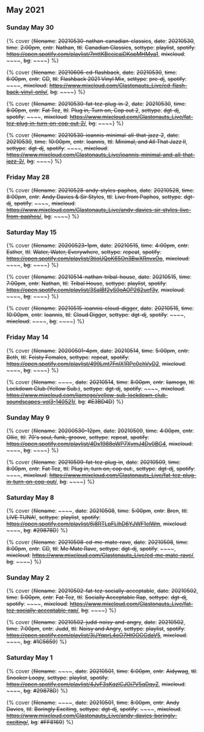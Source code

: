 ## May 2021

### Sunday May 30

{% cover {~~filename~~: ~~20210530-nathan-canadian-classics~~, ~~date~~: ~~20210530~~, ~~time~~: ~~2:00pm~~, ~~cntr~~: ~~Nathan~~, ~~ttl~~: ~~Canadian Classics~~, ~~settype~~: ~~playlist~~, ~~spotify~~: ~~https://open.spotify.com/playlist/7mttKBceicajDKopMHMya1~~, ~~mixcloud~~: ~~~~, ~~bg~~: ~~~~} %}

{% cover {~~filename~~: ~~20210606-cd-flashback~~, ~~date~~: ~~20210530~~, ~~time~~: ~~6:00pm~~, ~~cntr~~: ~~CD~~, ~~ttl~~: ~~Flashback 2021 Vinyl Mix~~, ~~settype~~: ~~pre-dj~~, ~~spotify~~: ~~~~, ~~mixcloud~~: ~~https://www.mixcloud.com/Glastonauts_Live/cd-flash-back-vinyl-only/~~, ~~bg~~: ~~~~} %}

{% cover {~~filename~~: ~~20210530-fat-tez-plug-in-2~~, ~~date~~: ~~20210530~~, ~~time~~: ~~8:00pm~~, ~~cntr~~: ~~Fat Tez~~, ~~ttl~~: ~~Plug in, Turn on, Cop out 2~~, ~~settype~~: ~~dgt-dj~~, ~~spotify~~: ~~~~, ~~mixcloud~~: ~~https://www.mixcloud.com/Glastonauts_Live/fat-tez-plug-in-turn-on-cop-out-2/~~, ~~bg~~: ~~~~} %}

{% cover {~~filename~~: ~~20210530-ioannis-minimal-all-that-jazz-2~~, ~~date~~: ~~20210530~~, ~~time~~: ~~10:00pm~~, ~~cntr~~: ~~Ioannis~~, ~~ttl~~: ~~Minimal, and All That Jazz II~~, ~~settype~~: ~~dgt-dj~~, ~~spotify~~: ~~~~, ~~mixcloud~~: ~~https://www.mixcloud.com/Glastonauts_Live/ioannis-minimal-and-all-that-jazz-2/~~, ~~bg~~: ~~~~} %}



### Friday May 28

{% cover {~~filename~~: ~~20210528-andy-styles-paphos~~, ~~date~~: ~~20210528~~, ~~time~~: ~~8:00pm~~, ~~cntr~~: ~~Andy Davies & Sir Styles~~, ~~ttl~~: ~~Live from Paphos~~, ~~settype~~: ~~dgt-dj~~, ~~spotify~~: ~~~~, ~~mixcloud~~: ~~https://www.mixcloud.com/Glastonauts_Live/andy-davies-sir-styles-live-from-paphos/~~, ~~bg~~: ~~~~} %}


### Saturday May 15

{% cover {~~filename~~: ~~20200523-1pm~~, ~~date~~: ~~20210515~~, ~~time~~: ~~4:00pm~~, ~~cntr~~: ~~Esther~~, ~~ttl~~: ~~Water, Water, Everywhere~~, ~~settype~~: ~~repeat~~, ~~spotify~~: ~~https://open.spotify.com/playlist/3tioUQoK65On3BwXRnvxOo~~, ~~mixcloud~~: ~~~~, ~~bg~~: ~~~~} %}

{% cover {~~filename~~: ~~20210514-nathan-tribal-house~~, ~~date~~: ~~20210515~~, ~~time~~: ~~7:00pm~~, ~~cntr~~: ~~Nathan~~, ~~ttl~~: ~~Tribal House~~, ~~settype~~: ~~playlist~~, ~~spotify~~: ~~https://open.spotify.com/playlist/3SaIBf2yS0oAOP262uef3y~~, ~~mixcloud~~: ~~~~, ~~bg~~: ~~~~} %}

{% cover {~~filename~~: ~~20210515-ioannis-cloud-digger~~, ~~date~~: ~~20210515~~, ~~time~~: ~~10:00pm~~, ~~cntr~~: ~~Ioannis~~, ~~ttl~~: ~~Cloud Digger~~, ~~settype~~: ~~dgt-dj~~, ~~spotify~~: ~~~~, ~~mixcloud~~: ~~~~, ~~bg~~: ~~~~} %}



### Friday May 14

{% cover {~~filename~~: ~~20200501-4pm~~, ~~date~~: ~~20210514~~, ~~time~~: ~~5:00pm~~, ~~cntr~~: ~~Beth~~, ~~ttl~~: ~~Feisty Females~~, ~~settype~~: ~~repeat~~, ~~spotify~~: ~~https://open.spotify.com/playlist/499Lmt7FnIX1RPe0chVyD2~~, ~~mixcloud~~: ~~~~, ~~bg~~: ~~~~} %}

{% cover {~~filename~~: ~~~~, ~~date~~: ~~20210514~~, ~~time~~: ~~8:00pm~~, ~~cntr~~: ~~liamego~~, ~~ttl~~: ~~Lockdown Club (Yellow Sub.)~~, ~~settype~~: ~~dgt-dj~~, ~~spotify~~: ~~~~, ~~mixcloud~~: ~~https://www.mixcloud.com/liamego/yellow-sub-lockdown-club-soundscapes-vol3-140521/~~, ~~bg~~: ~~#E3BD4D~~} %}

### Sunday May 9

{% cover {~~filename~~: ~~20200530-12pm~~, ~~date~~: ~~20210509~~, ~~time~~: ~~4:00pm~~, ~~cntr~~: ~~Ollie~~, ~~ttl~~: ~~70's soul, funk, groove~~, ~~settype~~: ~~repeat~~, ~~spotify~~: ~~https://open.spotify.com/playlist/4Dx1988oWP7XymJ4Dv0BG4~~, ~~mixcloud~~: ~~~~, ~~bg~~: ~~~~} %}

{% cover {~~filename~~: ~~20210509-fat-tez-plug-in~~, ~~date~~: ~~20210509~~, ~~time~~: ~~8:00pm~~, ~~cntr~~: ~~Fat Tez~~, ~~ttl~~: ~~Plug in, turn on, cop out.~~, ~~settype~~: ~~dgt-dj~~, ~~spotify~~: ~~~~, ~~mixcloud~~: ~~https://www.mixcloud.com/Glastonauts_Live/fat-tez-plug-in-turn-on-cop-out/~~, ~~bg~~: ~~~~} %}


### Saturday May 8

{% cover {~~filename~~: ~~~~, ~~date~~: ~~20210508~~, ~~time~~: ~~5:00pm~~, ~~cntr~~: ~~Bren~~, ~~ttl~~: ~~LIVE TUNA!~~, ~~settype~~: ~~playlist~~, ~~spotify~~: ~~https://open.spotify.com/playlist/6j8RTLpFLlhD6YJWF1elWm~~, ~~mixcloud~~: ~~~~, ~~bg~~: ~~#29878D~~} %}

{% cover {~~filename~~: ~~20210508-cd-me-mate-rave~~, ~~date~~: ~~20210508~~, ~~time~~: ~~8:00pm~~, ~~cntr~~: ~~CD~~, ~~ttl~~: ~~Me Mate Rave~~, ~~settype~~: ~~dgt-dj~~, ~~spotify~~: ~~~~, ~~mixcloud~~: ~~https://www.mixcloud.com/Glastonauts_Live/cd-me-mate-rave/~~, ~~bg~~: ~~~~} %}


### Sunday May 2

{% cover {~~filename~~: ~~20210502-fat-tez-socially-acceptable~~, ~~date~~: ~~20210502~~, ~~time~~: ~~5:00pm~~, ~~cntr~~: ~~Fat Tez~~, ~~ttl~~: ~~Socially Acceptable Rap~~, ~~settype~~: ~~dgt-dj~~, ~~spotify~~: ~~~~, ~~mixcloud~~: ~~https://www.mixcloud.com/Glastonauts_Live/fat-tez-socially-acceptable-rap/~~, ~~bg~~: ~~~~} %}

{% cover {~~filename~~: ~~20210502-judd-noisy-and-angry~~, ~~date~~: ~~20210502~~, ~~time~~: ~~7:00pm~~, ~~cntr~~: ~~Judd~~, ~~ttl~~: ~~Noisy and Angry~~, ~~settype~~: ~~playlist~~, ~~spotify~~: ~~https://open.spotify.com/playlist/3jJYqprL4oO7Ht0OGGdaV5~~, ~~mixcloud~~: ~~~~, ~~bg~~: ~~#1C5659~~} %}

### Saturday May 1

{% cover {~~filename~~: ~~~~, ~~date~~: ~~20210501~~, ~~time~~: ~~6:00pm~~, ~~cntr~~: ~~Aidywag~~, ~~ttl~~: ~~Snooker Loopy~~, ~~settype~~: ~~playlist~~, ~~spotify~~: ~~https://open.spotify.com/playlist/4JyF3sKqzlCJOi7V5qDqyZ~~, ~~mixcloud~~: ~~~~, ~~bg~~: ~~#29878D~~} %}

{% cover {~~filename~~: ~~~~, ~~date~~: ~~20210501~~, ~~time~~: ~~8:00pm~~, ~~cntr~~: ~~Andy Davies~~, ~~ttl~~: ~~Boringly Exciting~~, ~~settype~~: ~~dgt-dj~~, ~~spotify~~: ~~~~, ~~mixcloud~~: ~~https://www.mixcloud.com/Glastonauts_Live/andy-davies-boringly-exciting/~~, ~~bg~~: ~~#FF8169~~} %}

